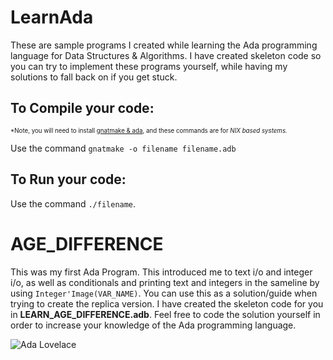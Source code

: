 # LearnAda
These are sample programs I created while learning the Ada programming language for Data Structures & Algorithms. I have created skeleton code so you can try to implement these programs yourself, while having my solutions to fall back on if you get stuck.

To Compile your code:
-
<sub><sup>*Note, you will need to install [gnatmake & ada](http://libre.adacore.com/), and these commands are for *NIX based systems.*</sub></sup>

Use the command `gnatmake -o filename filename.adb`

To Run your code:
-
Use the command `./filename`.



AGE_DIFFERENCE
=
This was my first Ada Program. This introduced me to text i/o and integer i/o, as well as conditionals and printing text and integers in the sameline by using `Integer'Image(VAR_NAME)`. You can use this as a solution/guide when trying to create the replica version. I have created the skeleton code for you in **LEARN_AGE_DIFFERENCE.adb**. Feel free to code the solution yourself in order to increase your knowledge of the Ada programming language.

 ![Ada Lovelace](http://www.eejournal.com/files/1014/4967/9463/Screen_Shot_2015-12-09_at_8.44.03_AM.png)
